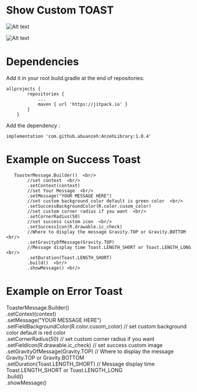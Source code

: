 
# Show Custom TOAST

![Alt text](https://firebasestorage.googleapis.com/v0/b/alhafeth-d4c48.appspot.com/o/Screenshot_20220317-143850_First_Library%5B1%5D.jpg?alt=media&token=7b6a4d92-85eb-43d7-8e84-363524192d35 )

![Alt text](https://firebasestorage.googleapis.com/v0/b/alhafeth-d4c48.appspot.com/o/Screenshot_20220317-143437_First_Library%5B1%5D.jpg?alt=media&token=e3234c1e-b065-4345-97c7-b9b6e3d52866 )

# Dependencies 
Add it in your root build.gradle at the end of repositories:
```
allprojects {
		repositories {
			...
			maven { url 'https://jitpack.io' }
		}
	}
```
Add the dependency :
```
implementation 'com.github.abuanzeh:AnzehLibrary:1.0.4'
```
# Example on Success Toast       
       ToasterMessage.Builder()  <br/>
            //set context  <br/>
            .setContext(context)
            //set Your Message  <br/>
            .setMessage("YOUR MESSAGE HERE")
            //set custom background color default is green color  <br/>
            .setSuccessBackgroundColor(R.color.cusom_color)
            //set custom corner radius if you want  <br/>
            .setCornerRadius(50)
            //set success custom icon  <br/>
            .setSuccessIcon(R.drawable.ic_check)
            //Where to display the message Gravity.TOP or Gravity.BOTTOM  <br/>
            .setGravityOfMessage(Gravity.TOP)
            //Message display time Toast.LENGTH_SHORT or Toast.LENGTH_LONG  <br/>
            .setDuration(Toast.LENGTH_SHORT)
            .build()  <br/> 
            .showMessage() <br/>

	    
# Example on Error Toast       
ToasterMessage.Builder() <br/>
            .setContext(context) <br/>
            .setMessage("YOUR MESSAGE HERE") <br/>
            .setFieldBackgroundColor(R.color.cusom_color)  // set custom background color default is red color <br/>
            .setCornerRadius(50) //  set custom corner radius if you want <br/>
            .setFieldIcon(R.drawable.ic_check) // set success custom image <br/>
            .setGravityOfMessage(Gravity.TOP) // Where to display the message Gravity.TOP or Gravity.BOTTOM <br/>
            .setDuration(Toast.LENGTH_SHORT) // Message display time Toast.LENGTH_SHORT or Toast.LENGTH_LONG <br/>
            .build() <br/>
            .showMessage() <br/>

   
